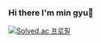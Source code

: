### Hi there I'm min gyu👋

[![Solved.ac
프로필](http://mazassumnida.wtf/api/generate_badge?boj={marker3687})](https://solved.ac/{handle})
